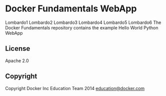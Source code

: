 Docker Fundamentals WebApp
==========================
Lombardo1
Lombardo2
Lombardo3
Lombardo4
Lombardo5
Lombardo6
The Docker Fundamentals repository contains the example Hello World Python WebApp

## License

Apache 2.0

## Copyright

Copyright Docker Inc Education Team 2014 <education@docker.com>
